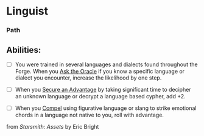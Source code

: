# Linguist
### Path


## Abilities:


- [ ] You were trained in several languages and dialects found throughout the Forge. When you [Ask the Oracle](Ask_the_Oracle.md) if you know a specific language or dialect you encounter, increase the likelihood by one step.

- [ ] When you [Secure an Advantage](4._Moves/Adventure/Secure_an_Advantage.md) by taking significant time to decipher an unknown language or decrypt a language based cypher, add +2.

- [ ] When you [Compel](Compel.md) using figurative language or slang to strike emotional chords in a language not native to you, roll with advantage.



from *Starsmith: Assets* by Eric Bright